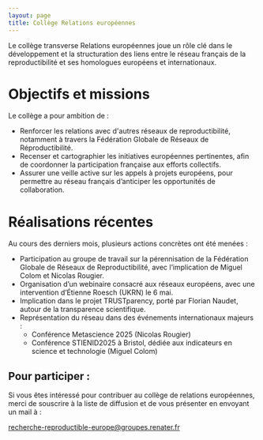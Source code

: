 ```yaml
---
layout: page
title: Collège Relations européennes
---
```


Le collège transverse Relations européennes joue un rôle clé dans le développement et la structuration des liens entre le réseau français de la reproductibilité et ses homologues européens et internationaux.

# Objectifs et missions

Le collège a pour ambition de :

* Renforcer les relations avec d'autres réseaux de reproductibilité, notamment à travers la Fédération Globale de Réseaux de Réproductibilité.
* Recenser et cartographier les initiatives européennes pertinentes, afin de coordonner la participation française aux efforts collectifs.
* Assurer une veille active sur les appels à projets européens, pour permettre au réseau français d’anticiper les opportunités de collaboration.

# Réalisations récentes

Au cours des derniers mois, plusieurs actions concrètes ont été menées :

* Participation au groupe de travail sur la pérennisation de la Fédération Globale de Réseaux de Reproductibilité, avec l’implication de Miguel Colom et Nicolas Rougier.
* Organisation d’un webinaire consacré aux réseaux européens, avec une intervention d’Étienne Roesch (UKRN) le 6 mai.
* Implication dans le projet TRUSTparency, porté par Florian Naudet, autour de la transparence scientifique.
* Représentation du réseau dans des événements internationaux majeurs :
  * Conférence Metascience 2025 (Nicolas Rougier)
  * Conférence STIENID2025 à Bristol, dédiée aux indicateurs en science et technologie (Miguel Colom)

## Pour participer :

Si vous êtes intéressé pour contribuer au collège de relations européennes, merci de souscrire à la liste de diffusion et de vous présenter en envoyant un mail à :

recherche-reproductible-europe@groupes.renater.fr
